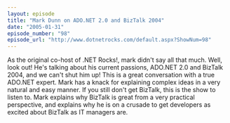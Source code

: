 ```yaml
---
layout: episode
title: "Mark Dunn on ADO.NET 2.0 and BizTalk 2004"
date: "2005-01-31"
episode_number: "98"
episode_url: "http://www.dotnetrocks.com/default.aspx?ShowNum=98"
---
```


As the original co-host of .NET Rocks!, mark didn't say all that much. Well, look out! He's talking about his current passions, ADO.NET 2.0 and BizTalk 2004, and we can't shut him up! This is a great conversation with a true ADO.NET expert. Mark has a knack for explaining complex ideas in a very natural and easy manner.  If you still don't get BizTalk, this is the show to listen to. Mark explains why BizTalk is great from a very practical perspective, and explains why he is on a crusade to get developers as excited about BizTalk as IT managers are.
